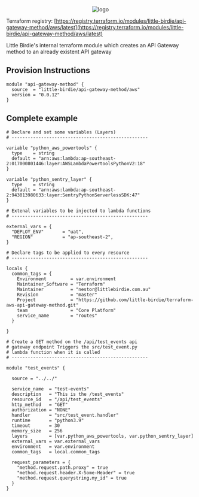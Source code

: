 

<div align="center">
<img src="https://www.littlebirdie.com.au/static/media/littlebirdie-logo-nav.df8831a6.svg" alt="logo"></img>
</div>


Terraform registry: [https://registry.terraform.io/modules/little-birdie/api-gateway-method/aws/latest](https://registry.terraform.io/modules/little-birdie/api-gateway-method/aws/latest)

Little Birdie's internal terraform module which creates an API Gateway method to an already existent API gateway

## Provision Instructions

```hcl
module "api-gateway-method" {
  source  = "little-birdie/api-gateway-method/aws"
  version = "0.0.12"
}
```

## Complete example

```hcl
# Declare and set some variables (Layers)
# ---------------------------------------------------

variable "python_aws_powertools" {
  type    = string
  default = "arn:aws:lambda:ap-southeast-2:017000801446:layer:AWSLambdaPowertoolsPythonV2:18"
}

variable "python_sentry_layer" {
  type    = string
  default = "arn:aws:lambda:ap-southeast-2:943013980633:layer:SentryPythonServerlessSDK:47"
}

# Extenal variables to be injected to lambda functions
# ---------------------------------------------------

external_vars = {
  "DEPLOY_ENV"       = "uat",
  "REGION"           = "ap-southeast-2",
}

# Declare tags to be applied to every resource
# ---------------------------------------------------

locals {
  common_tags = {
    Environment         = var.environment
    Maintainer_Software = "Terraform"
    Maintainer          = "nestor@littlebirdie.com.au"
    Revision            = "master"
    Project             = "https://github.com/little-birdie/terraform-aws-api-gateway-method.git"
    team                = "Core Platform"
    service_name        = "routes"
  }

}

# Create a GET method on the /api/test_events api
# gateway endpoint Triggers the src/test_event.py
# lambda function when it is called
# ---------------------------------------------------

module "test_events" {

  source = "../../"

  service_name  = "test-events"
  description   = "This is the /test_events"
  resource_id   = "/api/test_events"
  http_method   = "GET"
  authorization = "NONE"
  handler       = "src/test_event.handler"
  runtime       = "python3.9"
  timeout       = 30
  memory_size   = 256
  layers        = [var.python_aws_powertools, var.python_sentry_layer]
  external_vars = var.external_vars
  environment   = var.environment
  common_tags   = local.common_tags

  request_parameters = {
    "method.request.path.proxy" = true
    "method.request.header.X-Some-Header" = true
    "method.request.querystring.my_id" = true
  }
}
```
